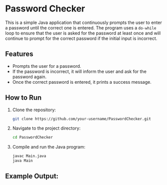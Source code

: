 # Password Checker

This is a simple Java application that continuously prompts the user to enter a password until the correct one is entered. The program uses a `do-while` loop to ensure that the user is asked for the password at least once and will continue to prompt for the correct password if the initial input is incorrect.

## Features
- Prompts the user for a password.
- If the password is incorrect, it will inform the user and ask for the password again.
- Once the correct password is entered, it prints a success message.

## How to Run
1. Clone the repository:
    ```bash
    git clone https://github.com/your-username/PasswordChecker.git
    ```

2. Navigate to the project directory:
    ```bash
    cd PasswordChecker
    ```

3. Compile and run the Java program:
    ```bash
    javac Main.java
    java Main
    ```

## Example Output:
